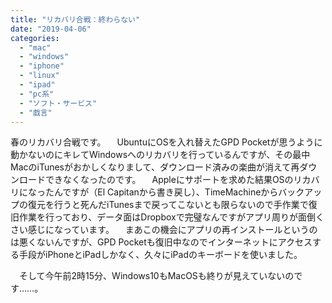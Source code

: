 ```yaml
---
title: "リカバリ合戦：終わらない"
date: "2019-04-06"
categories: 
  - "mac"
  - "windows"
  - "iphone"
  - "linux"
  - "ipad"
  - "pc系"
  - "ソフト・サービス"
  - "戯言"
---
```


春のリカバリ合戦です。 　UbuntuにOSを入れ替えたGPD Pocketが思うように動かないのにキレてWindowsへのリカバリを行っているんですが、その最中MacのiTunesがおかしくなりまして、ダウンロード済みの楽曲が消えて再ダウンロードできなくなったのです。 　Appleにサポートを求めた結果OSのリカバリになったんですが（El Capitanから書き戻し）、TimeMachineからバックアップの復元を行うと死んだiTunesまで戻ってこないとも限らないので手作業で復旧作業を行っており、データ面はDropboxで完璧なんですがアプリ周りが面倒くさい感じになっています。 　まあこの機会にアプリの再インストールというのは悪くないんですが、GPD Pocketも復旧中なのでインターネットにアクセスする手段がiPhoneとiPadしかなく、久々にiPadのキーボードを使いました。

　そして今午前2時15分、Windows10もMacOSも終りが見えていないのです……。

